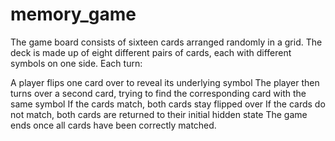 # memory_game
The game board consists of sixteen cards arranged randomly in a grid. The deck is made up of eight different pairs of cards, each with different symbols on one side. Each turn:

A player flips one card over to reveal its underlying symbol
The player then turns over a second card, trying to find the corresponding card with the same symbol
If the cards match, both cards stay flipped over
If the cards do not match, both cards are returned to their initial hidden state
The game ends once all cards have been correctly matched.